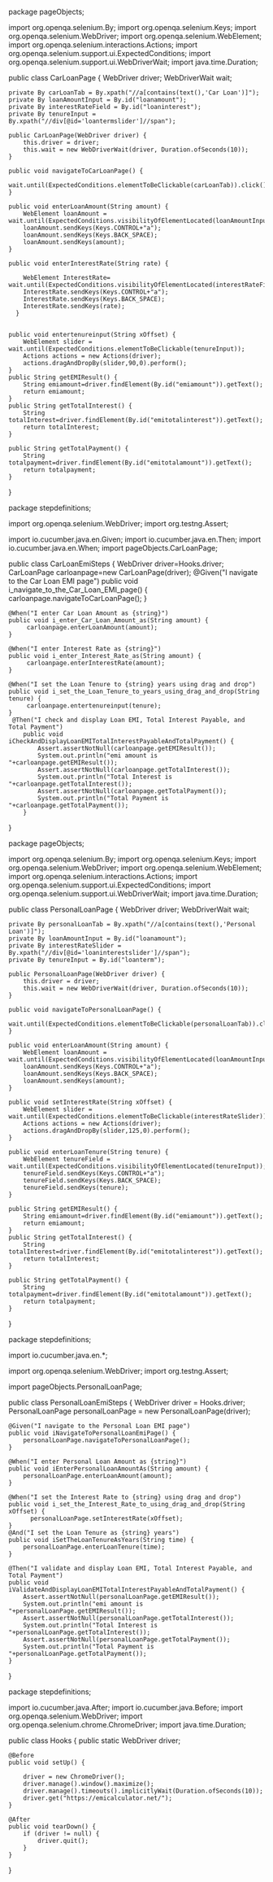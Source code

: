 package pageObjects;

import org.openqa.selenium.By;
import org.openqa.selenium.Keys;
import org.openqa.selenium.WebDriver;
import org.openqa.selenium.WebElement;
import org.openqa.selenium.interactions.Actions;
import org.openqa.selenium.support.ui.ExpectedConditions;
import org.openqa.selenium.support.ui.WebDriverWait;
import java.time.Duration;

public class CarLoanPage {
    WebDriver driver;
    WebDriverWait wait;

    private By carLoanTab = By.xpath("//a[contains(text(),'Car Loan')]");
    private By loanAmountInput = By.id("loanamount");
    private By interestRateField = By.id("loaninterest");
    private By tenureInput = By.xpath("//div[@id='loantermslider']//span");

    public CarLoanPage(WebDriver driver) {
        this.driver = driver;
        this.wait = new WebDriverWait(driver, Duration.ofSeconds(10));
    }

    public void navigateToCarLoanPage() {
        wait.until(ExpectedConditions.elementToBeClickable(carLoanTab)).click();
    }

    public void enterLoanAmount(String amount) {
        WebElement loanAmount = wait.until(ExpectedConditions.visibilityOfElementLocated(loanAmountInput));
        loanAmount.sendKeys(Keys.CONTROL+"a");
        loanAmount.sendKeys(Keys.BACK_SPACE);
        loanAmount.sendKeys(amount);
    }

    public void enterInterestRate(String rate) {
    	
        WebElement InterestRate=  wait.until(ExpectedConditions.visibilityOfElementLocated(interestRateField));
        InterestRate.sendKeys(Keys.CONTROL+"a");
        InterestRate.sendKeys(Keys.BACK_SPACE);
        InterestRate.sendKeys(rate);
      }


    public void entertenureinput(String xOffset) {
        WebElement slider = wait.until(ExpectedConditions.elementToBeClickable(tenureInput));
        Actions actions = new Actions(driver);
        actions.dragAndDropBy(slider,90,0).perform();
    }
    public String getEMIResult() {
    	String emiamount=driver.findElement(By.id("emiamount")).getText();
    	return emiamount;
    }
    public String getTotalInterest() {
    	String totalInterest=driver.findElement(By.id("emitotalinterest")).getText();
    	return totalInterest;
    }

    public String getTotalPayment() {
        String totalpayment=driver.findElement(By.id("emitotalamount")).getText();
        return totalpayment;
    }
}





package stepdefinitions;



import org.openqa.selenium.WebDriver;
import org.testng.Assert;

import io.cucumber.java.en.Given;
import io.cucumber.java.en.Then;
import io.cucumber.java.en.When;
import pageObjects.CarLoanPage;

public class CarLoanEmiSteps {
	WebDriver driver=Hooks.driver;
	CarLoanPage carloanpage=new CarLoanPage(driver);
	@Given("I navigate to the Car Loan EMI page")
	public void i_navigate_to_the_Car_Loan_EMI_page() {
carloanpage.navigateToCarLoanPage();
	}
	
	@When("I enter Car Loan Amount as {string}")
	public void i_enter_Car_Loan_Amount_as(String amount) {
		 carloanpage.enterLoanAmount(amount);
	}
	
	@When("I enter Interest Rate as {string}")
	public void i_enter_Interest_Rate_as(String amount) {
		 carloanpage.enterInterestRate(amount);
	}

	@When("I set the Loan Tenure to {string} years using drag and drop")
	public void i_set_the_Loan_Tenure_to_years_using_drag_and_drop(String tenure) {
		 carloanpage.entertenureinput(tenure);
	}
	 @Then("I check and display Loan EMI, Total Interest Payable, and Total Payment")
	    public void iCheckAndDisplayLoanEMITotalInterestPayableAndTotalPayment() {
	        Assert.assertNotNull(carloanpage.getEMIResult());
	        System.out.println("emi amount is "+carloanpage.getEMIResult());
	        Assert.assertNotNull(carloanpage.getTotalInterest());
	        System.out.println("Total Interest is "+carloanpage.getTotalInterest());
	        Assert.assertNotNull(carloanpage.getTotalPayment());
	        System.out.println("Total Payment is "+carloanpage.getTotalPayment());
	    }
}



package pageObjects;

import org.openqa.selenium.By;
import org.openqa.selenium.Keys;
import org.openqa.selenium.WebDriver;
import org.openqa.selenium.WebElement;
import org.openqa.selenium.interactions.Actions;
import org.openqa.selenium.support.ui.ExpectedConditions;
import org.openqa.selenium.support.ui.WebDriverWait;
import java.time.Duration;

public class PersonalLoanPage {
    WebDriver driver;
    WebDriverWait wait;

    private By personalLoanTab = By.xpath("//a[contains(text(),'Personal Loan')]");
    private By loanAmountInput = By.id("loanamount");
    private By interestRateSlider = By.xpath("//div[@id='loaninterestslider']//span");
    private By tenureInput = By.id("loanterm");

    public PersonalLoanPage(WebDriver driver) {
        this.driver = driver;
        this.wait = new WebDriverWait(driver, Duration.ofSeconds(10));
    }

    public void navigateToPersonalLoanPage() {
        wait.until(ExpectedConditions.elementToBeClickable(personalLoanTab)).click();
    }

    public void enterLoanAmount(String amount) {
        WebElement loanAmount = wait.until(ExpectedConditions.visibilityOfElementLocated(loanAmountInput));
        loanAmount.sendKeys(Keys.CONTROL+"a");
        loanAmount.sendKeys(Keys.BACK_SPACE);
        loanAmount.sendKeys(amount);
    }

    public void setInterestRate(String xOffset) {
        WebElement slider = wait.until(ExpectedConditions.elementToBeClickable(interestRateSlider));
        Actions actions = new Actions(driver);
        actions.dragAndDropBy(slider,125,0).perform();
    }

    public void enterLoanTenure(String tenure) {
        WebElement tenureField = wait.until(ExpectedConditions.visibilityOfElementLocated(tenureInput));
        tenureField.sendKeys(Keys.CONTROL+"a");
        tenureField.sendKeys(Keys.BACK_SPACE);
        tenureField.sendKeys(tenure);
    }

    public String getEMIResult() {
    	String emiamount=driver.findElement(By.id("emiamount")).getText();
    	return emiamount;
    }
    public String getTotalInterest() {
    	String totalInterest=driver.findElement(By.id("emitotalinterest")).getText();
    	return totalInterest;
    }

    public String getTotalPayment() {
        String totalpayment=driver.findElement(By.id("emitotalamount")).getText();
        return totalpayment;
    }
}




package stepdefinitions;

import io.cucumber.java.en.*;

import org.openqa.selenium.WebDriver;
import org.testng.Assert;

import pageObjects.PersonalLoanPage;

public class PersonalLoanEmiSteps {
    WebDriver driver = Hooks.driver;
    PersonalLoanPage personalLoanPage = new PersonalLoanPage(driver);

    @Given("I navigate to the Personal Loan EMI page")
    public void iNavigateToPersonalLoanEmiPage() {
        personalLoanPage.navigateToPersonalLoanPage();
    }

    @When("I enter Personal Loan Amount as {string}")
    public void iEnterPersonalLoanAmountAs(String amount) {
        personalLoanPage.enterLoanAmount(amount);
    }
    
    @When("I set the Interest Rate to {string} using drag and drop")
    public void i_set_the_Interest_Rate_to_using_drag_and_drop(String xOffset) {
    	  personalLoanPage.setInterestRate(xOffset);
    }
    @And("I set the Loan Tenure as {string} years")
    public void iSetTheLoanTenureAsYears(String time) {
        personalLoanPage.enterLoanTenure(time);
    }

    @Then("I validate and display Loan EMI, Total Interest Payable, and Total Payment")
    public void iValidateAndDisplayLoanEMITotalInterestPayableAndTotalPayment() {
        Assert.assertNotNull(personalLoanPage.getEMIResult());
        System.out.println("emi amount is "+personalLoanPage.getEMIResult());
        Assert.assertNotNull(personalLoanPage.getTotalInterest());
        System.out.println("Total Interest is "+personalLoanPage.getTotalInterest());
        Assert.assertNotNull(personalLoanPage.getTotalPayment());
        System.out.println("Total Payment is "+personalLoanPage.getTotalPayment());
    }
}




package stepdefinitions;

import io.cucumber.java.After;
import io.cucumber.java.Before;
import org.openqa.selenium.WebDriver;
import org.openqa.selenium.chrome.ChromeDriver;
import java.time.Duration;

public class Hooks {
    public static WebDriver driver;

    @Before
    public void setUp() {
       
        driver = new ChromeDriver();
        driver.manage().window().maximize();
        driver.manage().timeouts().implicitlyWait(Duration.ofSeconds(10));
        driver.get("https://emicalculator.net/");
    }

    @After
    public void tearDown() {
        if (driver != null) {
            driver.quit();
        }
    }
}
